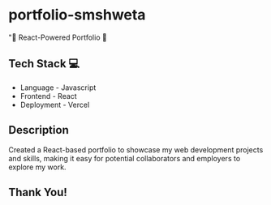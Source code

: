 # portfolio-smshweta
"🚀 React-Powered Portfolio 📁

## Tech Stack 💻

* Language - Javascript
* Frontend - React
* Deployment - Vercel

## Description

Created a React-based portfolio to showcase my web development projects and skills, making it easy for potential collaborators and employers to explore my work.

## Thank You!
